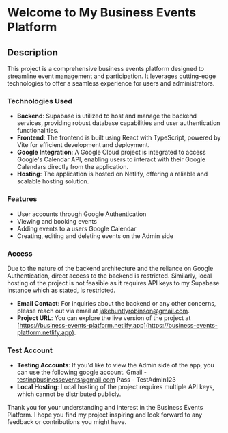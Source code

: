 # Welcome to My Business Events Platform

## Description

This project is a comprehensive business events platform designed to streamline event management and participation. It leverages cutting-edge technologies to offer a seamless experience for users and administrators.

### Technologies Used

- **Backend**: Supabase is utilized to host and manage the backend services, providing robust database capabilities and user authentication functionalities.
- **Frontend**: The frontend is built using React with TypeScript, powered by Vite for efficient development and deployment.
- **Google Integration**: A Google Cloud project is integrated to access Google's Calendar API, enabling users to interact with their Google Calendars directly from the application.
- **Hosting**: The application is hosted on Netlify, offering a reliable and scalable hosting solution.

### Features

- User accounts through Google Authentication
- Viewing and booking events
- Adding events to a users Google Calendar
- Creating, editing and deleting events on the Admin side

### Access 

Due to the nature of the backend architecture and the reliance on Google Authentication, direct access to the backend is restricted. 
Similarly, local hosting of the project is not feasible as it requires API keys to my Supabase instance which as stated, is restricted.

- **Email Contact**: For inquiries about the backend or any other concerns, please reach out via email at jakehuntlyrobinson@gmail.com.
- **Project URL**: You can explore the live version of the project at [https://business-events-platform.netlify.app](https://business-events-platform.netlify.app).

### Test Account

- **Testing Accounts**: If you'd like to view the Admin side of the app, you can use the following google account. Gmail - testingbusinessevents@gmail.com Pass - TestAdmin123
- **Local Hosting**: Local hosting of the project requires multiple API keys, which cannot be distributed publicly.

Thank you for your understanding and interest in the Business Events Platform. I hope you find my project inspiring and look forward to any feedback or contributions you might have.
